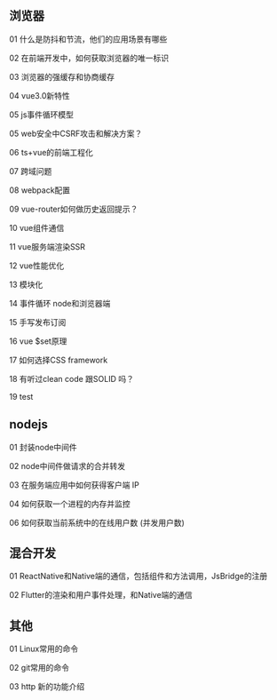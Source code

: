 
## 浏览器
01 什么是防抖和节流，他们的应用场景有哪些

02 在前端开发中，如何获取浏览器的唯一标识

03 浏览器的强缓存和协商缓存

04 vue3.0新特性

05 js事件循环模型

05 web安全中CSRF攻击和解决方案？

06 ts+vue的前端工程化

07 跨域问题

08 webpack配置

09 vue-router如何做历史返回提示？

10 vue组件通信

11 vue服务端渲染SSR

12 vue性能优化

13 模块化

14 事件循环 node和浏览器端

15 手写发布订阅

16 vue $set原理

17 如何选择CSS framework

18 有听过clean code 跟SOLID 吗？

19 test


## nodejs
01 封装node中间件

02 node中间件做请求的合并转发

03 在服务端应用中如何获得客户端 IP

04 如何获取一个进程的内存并监控

06 如何获取当前系统中的在线用户数 (并发用户数)




## 混合开发
01 ReactNative和Native端的通信，包括组件和方法调用，JsBridge的注册

02 Flutter的渲染和用户事件处理，和Native端的通信

## 其他
01 Linux常用的命令

02 git常用的命令

03 http 新的功能介绍

